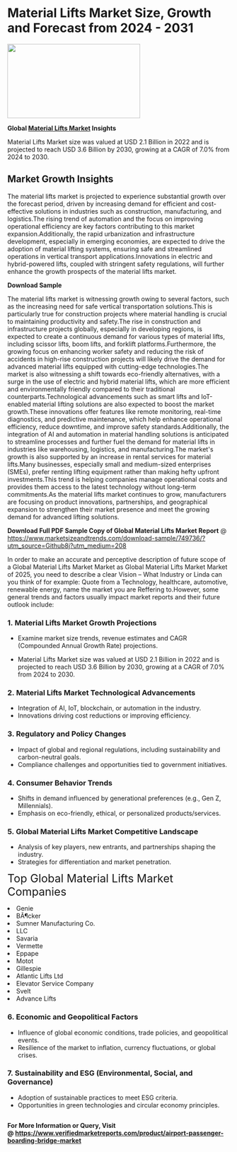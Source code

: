 <H1>Material Lifts Market Size, Growth and Forecast from 2024 - 2031</H1><img class="aligncenter size-medium wp-image-584254" src="https://thirdeyenews.in/wp-content/uploads/2024/09/Global-Market-Research-300x168.jpeg" alt="" width="300" height="168" /><p><strong>Global&nbsp;<a href="https://www.marketsizeandtrends.com/download-sample/749736/?utm_source=Github8j?utm_medium=208">Material Lifts Market</a> Insights</strong></p><p>Material Lifts Market size was valued at USD 2.1 Billion in 2022 and is projected to reach USD 3.6 Billion by 2030, growing at a CAGR of 7.0% from 2024 to 2030.</p><p><h2>Market Growth Insights</h2> <p>The material lifts market is projected to experience substantial growth over the forecast period, driven by increasing demand for efficient and cost-effective solutions in industries such as construction, manufacturing, and logistics.The rising trend of automation and the focus on improving operational efficiency are key factors contributing to this market expansion.Additionally, the rapid urbanization and infrastructure development, especially in emerging economies, are expected to drive the adoption of material lifting systems, ensuring safe and streamlined operations in vertical transport applications.Innovations in electric and hybrid-powered lifts, coupled with stringent safety regulations, will further enhance the growth prospects of the material lifts market.</p> <p><strong>Download Sample</strong></p> <p>The material lifts market is witnessing growth owing to several factors, such as the increasing need for safe vertical transportation solutions.This is particularly true for construction projects where material handling is crucial to maintaining productivity and safety.The rise in construction and infrastructure projects globally, especially in developing regions, is expected to create a continuous demand for various types of material lifts, including scissor lifts, boom lifts, and forklift platforms.Furthermore, the growing focus on enhancing worker safety and reducing the risk of accidents in high-rise construction projects will likely drive the demand for advanced material lifts equipped with cutting-edge technologies.The market is also witnessing a shift towards eco-friendly alternatives, with a surge in the use of electric and hybrid material lifts, which are more efficient and environmentally friendly compared to their traditional counterparts.Technological advancements such as smart lifts and IoT-enabled material lifting solutions are also expected to boost the market growth.These innovations offer features like remote monitoring, real-time diagnostics, and predictive maintenance, which help enhance operational efficiency, reduce downtime, and improve safety standards.Additionally, the integration of AI and automation in material handling solutions is anticipated to streamline processes and further fuel the demand for material lifts in industries like warehousing, logistics, and manufacturing.The market's growth is also supported by an increase in rental services for material lifts.Many businesses, especially small and medium-sized enterprises (SMEs), prefer renting lifting equipment rather than making hefty upfront investments.This trend is helping companies manage operational costs and provides them access to the latest technology without long-term commitments.As the material lifts market continues to grow, manufacturers are focusing on product innovations, partnerships, and geographical expansion to strengthen their market presence and meet the growing demand for advanced lifting solutions.<p><span class=""><strong>Download Full PDF Sample Copy of Global Material Lifts Market Report</strong> @ <a href="https://www.marketsizeandtrends.com/download-sample/749736/?utm_source=Github8j?utm_medium=208" target="_blank">https://www.marketsizeandtrends.com/download-sample/749736/?utm_source=Github8j?utm_medium=208</a></span></p><p>In order to make an accurate and perceptive description of future scope of a Global&nbsp;Material Lifts Market Market as Global&nbsp;Material Lifts Market Market of 2025, you need to describe a clear Vision &ndash; What Industry or Linda can you think of for example: Quote from a Technology, healthcare, automotive, renewable energy, name the market you are Reffering to.However, some general trends and factors usually impact market reports and their future outlook include:</p><h3>1.&nbsp;<strong>Material Lifts Market Growth Projections</strong></h3><ul><li>Examine market size trends, revenue estimates and CAGR (Compounded Annual Growth Rate) projections.</li><li><p>Material Lifts Market size was valued at USD 2.1 Billion in 2022 and is projected to reach USD 3.6 Billion by 2030, growing at a CAGR of 7.0% from 2024 to 2030.</p></li></ul><h3>2.&nbsp;<strong>Material Lifts Market Technological Advancements</strong></h3><ul><li>Integration of AI, IoT, blockchain, or automation in the industry.</li><li>Innovations driving cost reductions or improving efficiency.</li></ul><h3>3.&nbsp;<strong>Regulatory and Policy Changes</strong></h3><ul><li>Impact of global and regional regulations, including sustainability and carbon-neutral goals.</li><li>Compliance challenges and opportunities tied to government initiatives.</li></ul><h3>4.&nbsp;<strong>Consumer Behavior Trends</strong></h3><ul><li>Shifts in demand influenced by generational preferences (e.g., Gen Z, Millennials).</li><li>Emphasis on eco-friendly, ethical, or personalized products/services.</li></ul><h3>5.&nbsp;<strong>Global Material Lifts Market Competitive Landscape</strong></h3><ul><li>Analysis of key players, new entrants, and partnerships shaping the industry.</li><li>Strategies for differentiation and market penetration.</li></ul><p data-pm-slice="1 1 []"><span style="color: inherit; font-family: inherit; font-size: 25px;">Top Global Material Lifts Market Companies</span></p><div class="" data-test-id=""><p><li>Genie</li><li> BÃ¶cker</li><li> Sumner Manufacturing Co.</li><li>LLC</li><li> Savaria</li><li> Vermette</li><li> Eppape</li><li> Motot</li><li> Gillespie</li><li> Atlantic Lifts Ltd</li><li> Elevator Service Company</li><li> Svelt</li><li> Advance Lifts</li></p></div><h3>6.&nbsp;<strong>Economic and Geopolitical Factors</strong></h3><ul><li>Influence of global economic conditions, trade policies, and geopolitical events.</li><li>Resilience of the market to inflation, currency fluctuations, or global crises.</li></ul><h3>7.&nbsp;<strong>Sustainability and ESG (Environmental, Social, and Governance)</strong></h3><ul><li>Adoption of sustainable practices to meet ESG criteria.</li><li>Opportunities in green technologies and circular economy principles.</li></ul><h2><strong style="font-size: 14px;">For More Information or Query, Visit @&nbsp;</strong><a style="background-color: #ffffff; font-size: 14px;" href="https://www.marketsizeandtrends.com/report/material-lifts-market/" target="_blank">https://www.verifiedmarketreports.com/product/airport-passenger-boarding-bridge-market</a></h2>